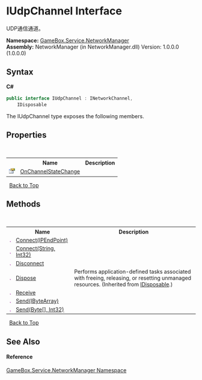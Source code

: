 # IUdpChannel Interface
 

UDP通信通道。

**Namespace:**&nbsp;<a href="e92cd5f6-6868-30a4-62ef-776833ad32a3">GameBox.Service.NetworkManager</a><br />**Assembly:**&nbsp;NetworkManager (in NetworkManager.dll) Version: 1.0.0.0 (1.0.0.0)

## Syntax

**C#**<br />
``` C#
public interface IUdpChannel : INetworkChannel, 
	IDisposable
```

The IUdpChannel type exposes the following members.


## Properties
&nbsp;<table><tr><th></th><th>Name</th><th>Description</th></tr><tr><td>![Public property](media/pubproperty.gif "Public property")</td><td><a href="f3d4e045-de37-5683-25b0-f1662fa2b34f">OnChannelStateChange</a></td><td></td></tr></table>&nbsp;
<a href="#iudpchannel-interface">Back to Top</a>

## Methods
&nbsp;<table><tr><th></th><th>Name</th><th>Description</th></tr><tr><td>![Public method](media/pubmethod.gif "Public method")</td><td><a href="c37ec44d-5355-2d60-4f85-c1c116009ccb">Connect(IPEndPoint)</a></td><td></td></tr><tr><td>![Public method](media/pubmethod.gif "Public method")</td><td><a href="410c6684-9ab5-e8fa-0525-9e91c269282c">Connect(String, Int32)</a></td><td></td></tr><tr><td>![Public method](media/pubmethod.gif "Public method")</td><td><a href="caa27d13-c8e5-21b2-3dd7-5ad0396fa146">Disconnect</a></td><td></td></tr><tr><td>![Public method](media/pubmethod.gif "Public method")</td><td><a href="http://msdn2.microsoft.com/zh-cn/library/es4s3w1d" target="_blank">Dispose</a></td><td>
Performs application-defined tasks associated with freeing, releasing, or resetting unmanaged resources.
 (Inherited from <a href="http://msdn2.microsoft.com/zh-cn/library/aax125c9" target="_blank">IDisposable</a>.)</td></tr><tr><td>![Public method](media/pubmethod.gif "Public method")</td><td><a href="e0415c2d-7cce-89f4-f723-21e245b0141f">Receive</a></td><td></td></tr><tr><td>![Public method](media/pubmethod.gif "Public method")</td><td><a href="63795815-ca31-f35f-5bc8-469b1175f298">Send(IByteArray)</a></td><td></td></tr><tr><td>![Public method](media/pubmethod.gif "Public method")</td><td><a href="b027b176-1ea3-5536-97a5-3e7d744121d8">Send(Byte[], Int32)</a></td><td></td></tr></table>&nbsp;
<a href="#iudpchannel-interface">Back to Top</a>

## See Also


#### Reference
<a href="e92cd5f6-6868-30a4-62ef-776833ad32a3">GameBox.Service.NetworkManager Namespace</a><br />